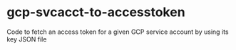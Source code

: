 # gcp-svcacct-to-accesstoken
Code to fetch an access token for a given GCP service account by using its key JSON file

